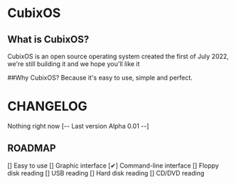 # CubixOS
## What is CubixOS?
CubixOS is an open source operating system created the first of July 2022, we're still building it and we hope you'll like it

##Why CubixOS?
Because it's easy to use, simple and perfect.

# CHANGELOG
Nothing right now
[-- Last version Alpha 0.01 --]

## ROADMAP
[] Easy to use
[] Graphic interface
[✔] Command-line interface
[] Floppy disk reading
[] USB reading
[] Hard disk reading
[] CD/DVD reading
